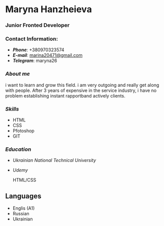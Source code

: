 # Maryna Hanzheieva
### Junior Fronted Developer

### Contact Information:

* ***Phone***: +380970323574
* ***E-mail***: marina20471@gmail.com
* ***Telegram***: maryna26

### ***About me***

i want to learn and grow this field. i am very outgoing and really get along with people. After 3 years of expensive in the service industry, i have no problem establishing instant rapportband actively clients.

### _Skills_
* HTML
* CSS
* Pfotoshop
* GIT

### _Education_
* _Ukrainian National Technical University_
* _Udemy_
  
   HTML/CSS
 ## Languages
 * Englis (A1)
 * Russian
 * Ukrainian
  






